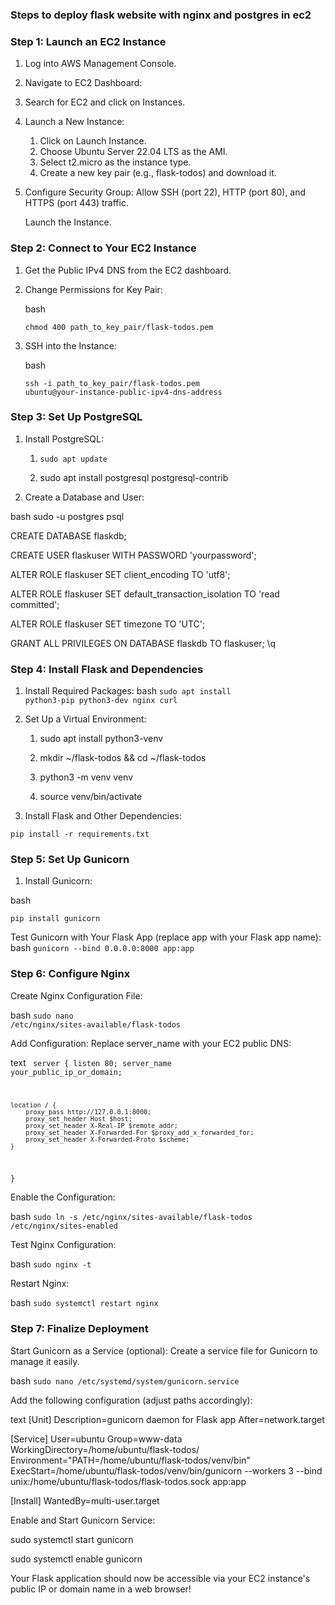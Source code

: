 ### Steps to deploy flask website with nginx and postgres in ec2

### Step 1: Launch an EC2 Instance

1. Log into AWS Management Console.
2. Navigate to EC2 Dashboard:

3. Search for EC2 and click on Instances.

4. Launch a New Instance:

    1. Click on Launch Instance.
    2.  Choose Ubuntu Server 22.04 LTS as the AMI.
    3. Select t2.micro as the instance type.
    4. Create a new key pair (e.g., flask-todos) and download it.

5. Configure Security Group:
    Allow SSH (port 22), HTTP (port 80), and HTTPS (port 443) traffic.

    Launch the Instance.

### Step 2: Connect to Your EC2 Instance

1. Get the Public IPv4 DNS from the EC2 dashboard.

2. Change Permissions for Key Pair:

    bash

    <code>chmod 400 path_to_key_pair/flask-todos.pem</code>

3. SSH into the Instance:

    bash

    <code>ssh -i path_to_key_pair/flask-todos.pem ubuntu@your-instance-public-ipv4-dns-address</code>


### Step 3: Set Up PostgreSQL
1. Install PostgreSQL:
    1. <code>sudo apt update</code>

    2. sudo apt install postgresql postgresql-contrib


2. Create a Database and User:

bash
sudo -u postgres psql

CREATE DATABASE flaskdb;

CREATE USER flaskuser WITH PASSWORD 'yourpassword';

ALTER ROLE flaskuser SET client_encoding TO 'utf8';

ALTER ROLE flaskuser SET default_transaction_isolation TO 'read committed';

ALTER ROLE flaskuser SET timezone TO 'UTC';

GRANT ALL PRIVILEGES ON DATABASE flaskdb TO flaskuser;
\q



### Step 4: Install Flask and Dependencies

1. Install Required Packages:
bash
<code>sudo apt install python3-pip python3-dev nginx curl</code>

2. Set Up a Virtual Environment:
    1. sudo apt install python3-venv

    2. mkdir ~/flask-todos && cd ~/flask-todos

    3. python3 -m venv venv

    4. source venv/bin/activate

3. Install Flask and Other Dependencies:

<code>pip install -r requirements.txt</code>

### Step 5: Set Up Gunicorn

1. Install Gunicorn:

bash

<code>pip install gunicorn</code>

Test Gunicorn with Your Flask App (replace app with your Flask app name):
bash
<code>gunicorn --bind 0.0.0.0:8000 app:app</code>


### Step 6: Configure Nginx
Create Nginx Configuration File:

bash
<code>sudo nano /etc/nginx/sites-available/flask-todos</code>

Add Configuration:
Replace server_name with your EC2 public DNS:

text
<code>
server {
    listen 80;
    server_name your_public_ip_or_domain;

    location / {
        proxy_pass http://127.0.0.1:8000;
        proxy_set_header Host $host;
        proxy_set_header X-Real-IP $remote_addr;
        proxy_set_header X-Forwarded-For $proxy_add_x_forwarded_for;
        proxy_set_header X-Forwarded-Proto $scheme;
    }
}
</code>

Enable the Configuration:

bash
<code>sudo ln -s /etc/nginx/sites-available/flask-todos /etc/nginx/sites-enabled</code>

Test Nginx Configuration:

bash
<code>sudo nginx -t</code>

Restart Nginx:

bash
<code>sudo systemctl restart nginx</code>

### Step 7: Finalize Deployment
Start Gunicorn as a Service (optional):
Create a service file for Gunicorn to manage it easily.

bash
<code>sudo nano /etc/systemd/system/gunicorn.service</code>

Add the following configuration (adjust paths accordingly):

text
[Unit]
Description=gunicorn daemon for Flask app
After=network.target

[Service]
User=ubuntu
Group=www-data
WorkingDirectory=/home/ubuntu/flask-todos/
Environment="PATH=/home/ubuntu/flask-todos/venv/bin"
ExecStart=/home/ubuntu/flask-todos/venv/bin/gunicorn --workers 3 --bind unix:/home/ubuntu/flask-todos/flask-todos.sock app:app

[Install]
WantedBy=multi-user.target

Enable and Start Gunicorn Service:

sudo systemctl start gunicorn

sudo systemctl enable gunicorn

Your Flask application should now be accessible via your EC2 instance's public IP or domain name in a web browser!